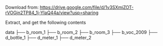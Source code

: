 Download from: https://drive.google.com/file/d/1v3SXmiZOT-rVOGjn2TP84_1j-YIaQ44a/view?usp=sharing

Extract, and get the following contents

data
├── b_room_1
├── b_room_2
├── b_room_3
├── b_voc_2009
├── d_bottle_1
├── d_meter_1
├── d_meter_2

